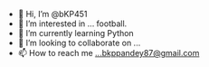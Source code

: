 - 👋 Hi, I’m @bKP451
- 👀 I’m interested in ... football.
- 🌱 I’m currently learning Python
- 💞️ I’m looking to collaborate on ...
- 📫 How to reach me ...bkppandey87@gmail.com

<!---
bKP451/bKP451 is a ✨ special ✨ repository because its `README.md` (this file) appears on your GitHub profile.
You can click the Preview link to take a look at your changes.
--->
